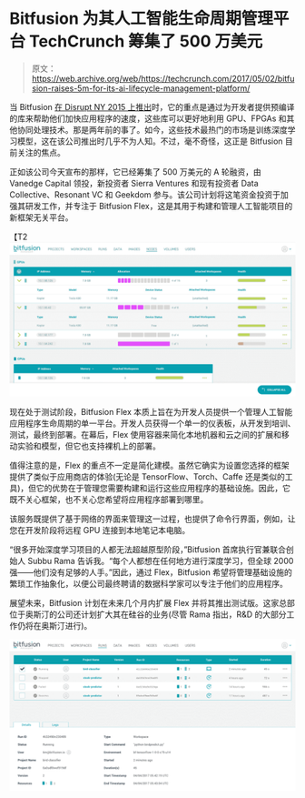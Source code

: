 # Bitfusion 为其人工智能生命周期管理平台 TechCrunch 筹集了 500 万美元

> 原文：<https://web.archive.org/web/https://techcrunch.com/2017/05/02/bitfusion-raises-5m-for-its-ai-lifecycle-management-platform/>

当 Bitfusion [在 Disrupt NY 2015 上推出](https://web.archive.org/web/20230123202532/https://techcrunch.com/2015/05/05/bitfusion-helps-developers-get-more-power-out-of-their-existing-hardware/)时，它的重点是通过为开发者提供预编译的库来帮助他们加快应用程序的速度，这些库可以更好地利用 GPU、FPGAs 和其他协同处理技术。那是两年前的事了。如今，这些技术最热门的市场是训练深度学习模型，这在该公司推出时几乎不为人知。不过，毫不奇怪，这正是 Bitfusion 目前关注的焦点。

正如该公司今天宣布的那样，它已经筹集了 500 万美元的 A 轮融资，由 Vanedge Capital 领投，新投资者 Sierra Ventures 和现有投资者 Data Collective、Resonant VC 和 Geekdom 参与。该公司计划将这笔资金投资于加强其研发工作，并专注于 Bitfusion Flex，这是其用于构建和管理人工智能项目的新框架无关平台。

【T2![](img/28545848e742c4c515249555e9ffc093.png)

现在处于测试阶段，Bitfusion Flex 本质上旨在为开发人员提供一个管理人工智能应用程序生命周期的单一平台。开发人员获得一个单一的仪表板，从开发到培训、测试，最终到部署。在幕后，Flex 使用容器来简化本地机器和云之间的扩展和移动实验和模型，但它也支持裸机上的部署。

值得注意的是，Flex 的重点不一定是简化建模。虽然它确实为设置您选择的框架提供了类似于应用商店的体验(无论是 TensorFlow、Torch、Caffe 还是类似的工具)，但它的优势在于管理您需要构建和运行这些应用程序的基础设施。因此，它既不关心框架，也不关心您希望将应用程序部署到哪里。

该服务既提供了基于网络的界面来管理这一过程，也提供了命令行界面，例如，让您在开发阶段将远程 GPU 连接到本地笔记本电脑。

“很多开始深度学习项目的人都无法超越原型阶段，”Bitfusion 首席执行官兼联合创始人 Subbu Rama 告诉我。“每个人都想在任何地方进行深度学习，但全球 2000 强——他们没有足够的人手。”因此，通过 Flex，Bitfusion 希望将管理基础设施的繁琐工作抽象化，以便公司最终聘请的数据科学家可以专注于他们的应用程序。

展望未来，Bitfusion 计划在未来几个月内扩展 Flex 并将其推出测试版。这家总部位于奥斯汀的公司还计划扩大其在硅谷的业务(尽管 Rama 指出，R&D 的大部分工作仍将在奥斯汀进行)。

[![](img/d778ddc5cf329fb0e1d01c528c785545.png)](https://web.archive.org/web/20230123202532/https://techcrunch.com/wp-content/uploads/2017/05/job-runner-1.jpg)